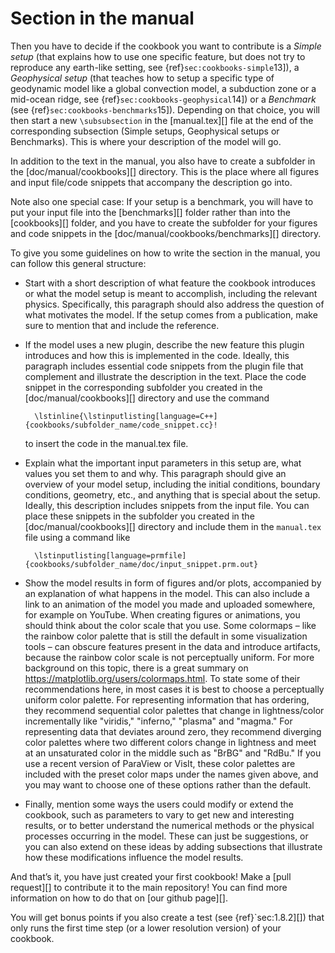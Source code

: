 # Section in the manual

Then you have to decide if the cookbook you want to contribute is a *Simple
setup* (that explains how to use one specific feature, but does not try to
reproduce any earth-like setting, see
{ref}`sec:cookbooks-simple`13]), a *Geophysical setup* (that
teaches how to setup a specific type of geodynamic model like a global
convection model, a subduction zone or a mid-ocean ridge, see
{ref}`sec:cookbooks-geophysical`14]) or a *Benchmark* (see
{ref}`sec:cookbooks-benchmarks`15]). Depending on that choice,
you will then start a new `\subsubsection` in the [manual.tex][] file at the
end of the corresponding subsection (Simple setups, Geophysical setups or
Benchmarks). This is where your description of the model will go.

In addition to the text in the manual, you also have to create a subfolder in
the [doc/manual/cookbooks][] directory. This is the place where all figures
and input file/code snippets that accompany the description go into.

Note also one special case: If your setup is a benchmark, you will have to put
your input file into the [benchmarks][] folder rather than into the
[cookbooks][] folder, and you have to create the subfolder for your figures
and code snippets in the [doc/manual/cookbooks/benchmarks][] directory.

To give you some guidelines on how to write the section in the manual, you can
follow this general structure:

-   Start with a short description of what feature the cookbook introduces or
    what the model setup is meant to accomplish, including the relevant
    physics. Specifically, this paragraph should also address the question of
    what motivates the model. If the setup comes from a publication, make sure
    to mention that and include the reference.

-   If the model uses a new plugin, describe the new feature this plugin
    introduces and how this is implemented in the code. Ideally, this
    paragraph includes essential code snippets from the plugin file that
    complement and illustrate the description in the text. Place the code
    snippet in the corresponding subfolder you created in the
    [doc/manual/cookbooks][] directory and use the command

          \lstinline{\lstinputlisting[language=C++]{cookbooks/subfolder_name/code_snippet.cc}!

    to insert the code in the manual.tex file.

-   Explain what the important input parameters in this setup are, what values
    you set them to and why. This paragraph should give an overview of your
    model setup, including the initial conditions, boundary conditions,
    geometry, etc., and anything that is special about the setup. Ideally,
    this description includes snippets from the input file. You can place
    these snippets in the subfolder you created in the
    [doc/manual/cookbooks][] directory and include them in the `manual.tex`
    file using a command like

          \lstinputlisting[language=prmfile]{cookbooks/subfolder_name/doc/input_snippet.prm.out}

-   Show the model results in form of figures and/or plots, accompanied by an
    explanation of what happens in the model. This can also include a link to
    an animation of the model you made and uploaded somewhere, for example on
    YouTube. When creating figures or animations, you should think about the
    color scale that you use. Some colormaps &ndash; like the rainbow color
    palette that is still the default in some visualization tools &ndash; can
    obscure features present in the data and introduce artifacts, because the
    rainbow color scale is not perceptually uniform. For more background on
    this topic, there is a great summary on
    <https://matplotlib.org/users/colormaps.html>. To state some of their
    recommendations here, in most cases it is best to choose a perceptually
    uniform color palette. For representing information that has ordering,
    they recommend sequential color palettes that change in lightness/color
    incrementally like "viridis," "inferno,"
    "plasma" and "magma." For representing data that
    deviates around zero, they recommend diverging color palettes where two
    different colors change in lightness and meet at an unsaturated color in
    the middle such as "BrBG" and "RdBu." If you use a
    recent version of ParaView or VisIt, these color palettes are included
    with the preset color maps under the names given above, and you may want
    to choose one of these options rather than the default.

-   Finally, mention some ways the users could modify or extend the cookbook,
    such as parameters to vary to get new and interesting results, or to
    better understand the numerical methods or the physical processes
    occurring in the model. These can just be suggestions, or you can also
    extend on these ideas by adding subsections that illustrate how these
    modifications influence the model results.

And that&rsquo;s it, you have just created your first cookbook! Make a [pull
request][] to contribute it to the main repository! You can find more
information on how to do that on [our github page][].

You will get bonus points if you also create a test (see
{ref}`sec:1.8.2][]) that only runs the first time step (or a lower
resolution version) of your cookbook.

